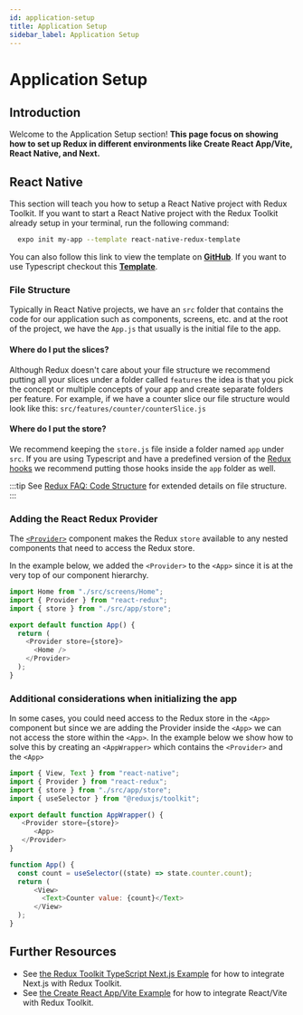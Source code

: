 ```yaml
---
id: application-setup 
title: Application Setup
sidebar_label: Application Setup
---
```


# Application Setup

## Introduction

Welcome to the Application Setup section! **This page focus on showing how to set up Redux in different environments like Create React App/Vite, React Native, and Next.**

## React Native
This section will teach you how to setup a React Native project with Redux Toolkit. If you want to start a React Native project with the Redux Toolkit already setup in your terminal, run the following command:
```sh
  expo init my-app --template react-native-redux-template
```
You can also follow this link to view the template on [**GitHub**](https://github.com/betomoedano/react-native-template-redux-toolkit). If you want to use Typescript checkout this [**Template**](https://github.com/rahsheen/react-native-template-redux-typescript).
### File Structure
Typically in React Native projects, we have an `src` folder that contains the code for our application such as components, screens, etc. and at the root of the project, we have the `App.js` that usually is the initial file to the app.

#### Where do I put the slices?
Although Redux doesn't care about your file structure we recommend putting all your slices under a folder called `features` the idea is that you pick the concept or multiple concepts of your app and create separate folders per feature. 
For example, if we have a counter slice our file structure would look like this: `src/features/counter/counterSlice.js`

#### Where do I put the store? 
We recommend keeping the `store.js` file inside a folder named `app` under `src`. If you are using Typescript and have a predefined version of the [Redux hooks](https://react-redux.js.org/api/hooks) we recommend putting those hooks inside the `app` folder as well.

:::tip
See [Redux FAQ: Code Structure](https://redux.js.org/faq/code-structure) for extended details on file structure.
:::

### Adding the React Redux Provider
The [`<Provider>`](https://react-redux.js.org/api/provider) component makes the Redux `store` available to any nested components that need to access the Redux store. 

In the example below, we added the `<Provider>` to the `<App>` since it is at the very top of our component hierarchy.

```js title="App.js"
import Home from "./src/screens/Home";
import { Provider } from "react-redux";
import { store } from "./src/app/store";

export default function App() {
  return (
    <Provider store={store}>
      <Home />
    </Provider>
  );
}
```

### Additional considerations when initializing the app
In some cases, you could need access to the Redux store in the `<App>` component but since we are adding the Provider inside the `<App>` we can not access the store within the `<App>`. 
In the example below we show how to solve this by creating an `<AppWrapper>` which contains the `<Provider>` and the `<App>`

```js title="App.js"
import { View, Text } from "react-native";
import { Provider } from "react-redux";
import { store } from "./src/app/store";
import { useSelector } from "@reduxjs/toolkit";

export default function AppWrapper() {
   <Provider store={store}>
      <App>
   </Provider>
}

function App() {
  const count = useSelector((state) => state.counter.count);
  return (
      <View>
        <Text>Counter value: {count}</Text>
      </View>
  );
}
```

## Further Resources

- See [the Redux Toolkit TypeScript Next.js Example](https://github.com/vercel/next.js/tree/canary/examples/with-redux) for how to integrate Next.js with Redux Toolkit.
- See [the Create React App/Vite Example](https://github.com/learnwithjason/lets-learn-redux-toolkit) for how to integrate React/Vite with Redux Toolkit.